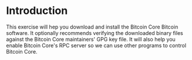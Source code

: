 # Introduction

This exercise will hep you download and install the Bitcoin Core Bitcoin software.
It optionally recommends verifying the downloaded binary files against the Bitcoin Core maintainers' GPG key file.
It will also help you enable Bitcoin Core's RPC server so we can use other programs to control Bitcoin Core.

